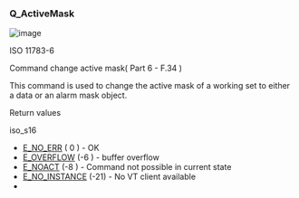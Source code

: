 ### Q\_ActiveMask

![image](https://user-images.githubusercontent.com/69573151/212328886-4d5587f1-b2cd-4e8a-9cbe-0aa55ca1abcf.png)

ISO 11783-6

Command change active mask( Part 6 - F.34 )

This command is used to change the active mask of a working set to either a data or an alarm mask object.

Return values

iso\_s16

* [E\_NO\_ERR](c/IsoCommonDef) ( 0 ) - OK
* [E\_OVERFLOW](c/IsoCommonDef) (-6 ) - buffer overflow
* [E\_NOACT](c/IsoCommonDef) (-8 ) - Command not possible in current state
* [E\_NO\_INSTANCE](c/IsoCommonDef) (-21) - No VT client available
* 

